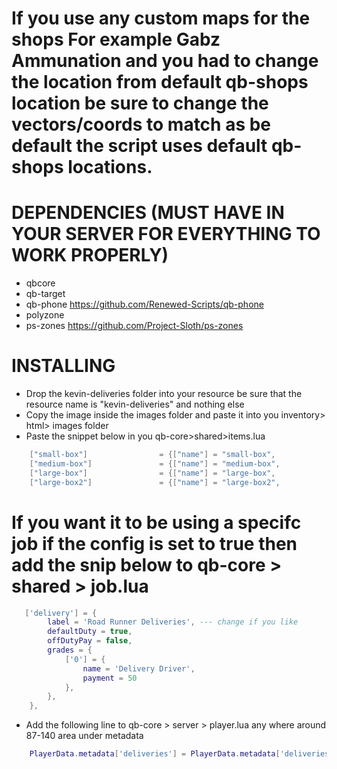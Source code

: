 # If you use any custom maps for the shops For example Gabz Ammunation and you had to change the location from default qb-shops location be sure to change the vectors/coords to match as be default the script uses default qb-shops locations.

# DEPENDENCIES (MUST HAVE IN YOUR SERVER FOR EVERYTHING TO WORK PROPERLY)

* qbcore 
* qb-target
* qb-phone https://github.com/Renewed-Scripts/qb-phone
* polyzone
* ps-zones https://github.com/Project-Sloth/ps-zones

# INSTALLING

* Drop the kevin-deliveries folder into your resource be sure that the resource name is "kevin-deliveries" and nothing else
* Copy the image inside the images folder and paste it into you inventory> html> images folder
* Paste the snippet below in you qb-core>shared>items.lua
```lua
	["small-box"] 			     = {["name"] = "small-box",				    ["label"] = "Delivery Package",			   	["weight"] = 40000,    	["type"] = "item",		["image"] = "small-box.png",         			["unique"] = true,		["useable"] = false,	["shouldClose"] = true,    ["combinable"] = nil,   ["description"] = "",				["created"] = nil, 		["decay"] = 1.0 },
	["medium-box"] 			     = {["name"] = "medium-box",				    ["label"] = "Delivery Package",			   	["weight"] = 40000,    	["type"] = "item",		["image"] = "medium-box.png",         			["unique"] = true,		["useable"] = false,	["shouldClose"] = true,    ["combinable"] = nil,   ["description"] = "",				["created"] = nil, 		["decay"] = 1.0 },
	["large-box"] 			     = {["name"] = "large-box",				    ["label"] = "Delivery Package",			   	["weight"] = 40000,    	["type"] = "item",		["image"] = "large-box.png",         			["unique"] = true,		["useable"] = false,	["shouldClose"] = true,    ["combinable"] = nil,   ["description"] = "",				["created"] = nil, 		["decay"] = 1.0 },
	["large-box2"] 			     = {["name"] = "large-box2",				    ["label"] = "Delivery Package",			   	["weight"] = 40000,    	["type"] = "item",		["image"] = "large-box2.png",         			["unique"] = true,		["useable"] = false,	["shouldClose"] = true,    ["combinable"] = nil,   ["description"] = "",				["created"] = nil, 		["decay"] = 1.0 },

```

# If you want it to be using a specifc job if the config is set to true then add the snip below to qb-core > shared > job.lua
```lua
   ['delivery'] = {
		label = 'Road Runner Deliveries', --- change if you like
		defaultDuty = true,
		offDutyPay = false,
		grades = {
            ['0'] = {
                name = 'Delivery Driver',
                payment = 50
            },
        },
	},
```
* Add the following line to qb-core > server > player.lua any where around 87-140 area under metadata
```lua
    PlayerData.metadata['deliveries'] = PlayerData.metadata['deliveries'] or 0
```
